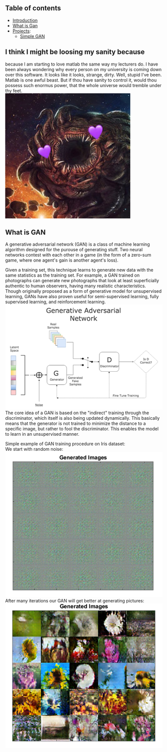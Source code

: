 ## Table of contents
 - [Introduction](#i-think-i-might-be-loosing-my-sanity-because)
 - [What is Gan](#what-is-gan)
 - [Projects]():
   * [Simple GAN](https://github.com/Fakser/Matlab-GANs/tree/main/Simple%20GAN)

## I think I might be loosing my sanity because
because I am starting to love matlab the same way my lecturers do. I have been always 
wondering why every person on my university is coming down over this software. It looks like it looks,
strange, dirty. Well, stupid I've been. Matlab is one awful beast. But if thou have sanity to control it,
would thou possess such enormus power, that the whole universe would tremble under thy feet.<br>
![meme1](./to_readme/5YpbT1QI.jpg)

## What is GAN

A generative adversarial network (GAN) is a class of machine learning algorithm designed for the purouse of generating stuff. Two neural networks contest with each other in a game (in the form of a zero-sum game, where one agent's gain is another agent's loss).<br>

Given a training set, this technique learns to generate new data with the same statistics as the training set. For example, a GAN trained on photographs can generate new photographs that look at least superficially authentic to human observers, having many realistic characteristics. Though originally proposed as a form of generative model for unsupervised learning, GANs have also proven useful for semi-supervised learning, fully supervised learning, and reinforcement learning.<br>
![meme2](./to_readme/gan_graph.png)<br>
The core idea of a GAN is based on the "indirect" training through the discriminator, which itself is also being updated dynamically. This basically means that the generator is not trained to minimize the distance to a specific image, but rather to fool the discriminator. This enables the model to learn in an unsupervised manner.<br>

Simple example of GAN training procedure on Iris dataset:<br>
We start with random noise:<br>
![meme3](./to_readme/0_iteration.png)<br>
After many iterations our GAN will get better at generating pictures:<br>
![meme4](./to_readme/nth_iteration.png)<br>

